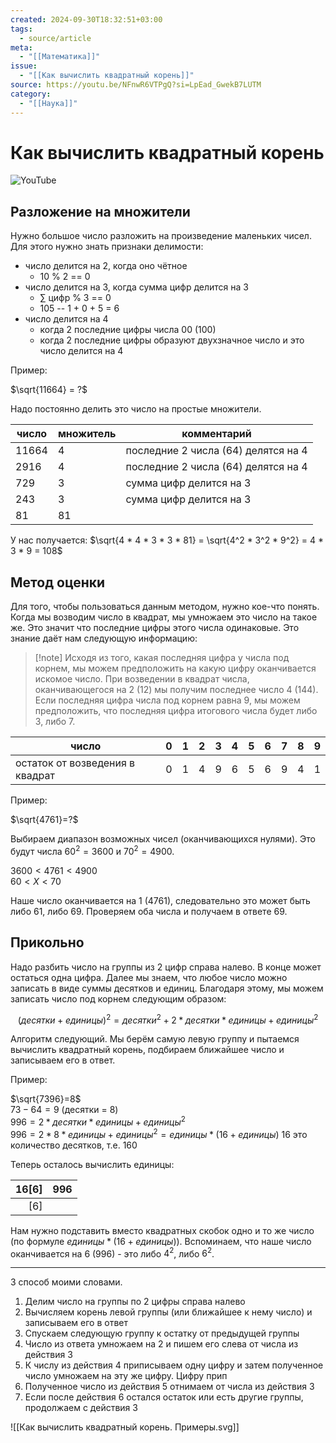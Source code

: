 ```yaml
---
created: 2024-09-30T18:32:51+03:00
tags:
  - source/article
meta:
  - "[[Математика]]"
issue:
  - "[[Как вычислить квадратный корень]]"
source: https://youtu.be/NFnwR6VTPgQ?si=LpEad_GwekB7LUTM
category:
  - "[[Наука]]"
---
```


# Как вычислить квадратный корень

![YouTube](https://youtu.be/NFnwR6VTPgQ?si=LpEad_GwekB7LUTM)

## Разложение на множители

Нужно большое число разложить на произведение маленьких чисел. Для этого нужно знать признаки делимости:
 - число делится на 2, когда оно чётное
	 - 10 % 2 == 0
 - число делится на 3, когда сумма цифр делится на 3
	 - $\sum$ цифр % 3 == 0
	 - 105 -- 1 + 0 + 5 = 6
 - число делится на 4
	 - когда 2 последние цифры числа 00 (100)
	 - когда 2 последние цифры образуют двухзначное число и это число делится на 4

Пример:

$\sqrt{11664} = ?$

Надо постоянно делить это число на простые множители.

| число | множитель | комментарий                         |
| ----- | --------- | ----------------------------------- |
| 11664 | 4         | последние 2 числа (64) делятся на 4 |
| 2916  | 4         | последние 2 числа (64) делятся на 4 |
| 729   | 3         | сумма цифр делится на 3             |
| 243   | 3         | сумма цифр делится на 3             |
| 81    | 81        |                                     |

У нас получается: $\sqrt{4 * 4 * 3 * 3 * 81} = \sqrt{4^2 * 3^2 * 9^2} = 4 * 3 * 9 = 108$


## Метод оценки

Для того, чтобы пользоваться данным методом, нужно кое-что понять. Когда мы возводим число в квадрат, мы умножаем это число на такое же. Это значит что последние цифры этого числа одинаковые. Это знание даёт нам следующую информацию:

> [!note] Исходя из того, какая последняя цифра у числа под корнем, мы можем предположить на какую цифру оканчивается искомое число.
> При возведении в квадрат числа, оканчивающегося на 2 (12) мы получим последнее число 4 (144). Если последняя цифра числа под корнем равна 9, мы можем предположить, что последняя цифра итогового числа будет либо 3, либо 7.

| число                           | 0     | 1     | 2     | 3     | 4     | 5     | 6     | 7     | 8     | 9     |
| ------------------------------- | ----- | ----- | ----- | ----- | ----- | ----- | ----- | ----- | ----- | ----- |
| остаток от возведения в квадрат | 0     | 1     | 4     | 9     | 6     | 5     | 6     | 9     | 4     | 1     |


Пример:

$\sqrt{4761}=?$

Выбираем диапазон возможных чисел (оканчивающихся нулями). Это будут числа $60^2=3600$ и $70^2=4900$.

$3600 < 4761 < 4900$  
$60 < X < 70$

Наше число оканчивается на 1 (4761), следовательно это может быть либо 61, либо 69. Проверяем оба числа и получаем в ответе 69.


## Прикольно

Надо разбить число на группы из 2 цифр справа налево. В конце может остаться одна цифра. Далее мы знаем, что любое число можно записать в виде суммы десятков и единиц. Благодаря этому, мы можем записать число под корнем следующим образом:  

$$(десятки+единицы)^2 = десятки^2 + 2*десятки*единицы + единицы^2$$

Алгоритм следующий. Мы берём самую левую группу и пытаемся вычислить квадратный корень, подбираем ближайшее число и записываем его в ответ.

Пример:

$\sqrt{7396}=8$  
$73-64=9$ (десятки = 8)  
$996 = 2*десятки*единицы + единицы^2$  
$996 = 2*8*единицы + единицы^2 = единицы * (16 + единицы)$ 16 это количество десятков, т.е. 160 

Теперь осталось вычислить единицы:

| 16\[6] | 996 |
| ------:| --- |
|   \[6] |     |

Нам нужно подставить вместо квадратных скобок одно и то же число (по формуле $единицы * (16 + единицы)$). Вспоминаем, что наше число оканчивается на 6 (996) - это либо $4^2$, либо $6^2$.

---
3 способ моими словами.

1. Делим число на группы по 2 цифры справа налево
2. Вычисляем корень левой группы (или ближайшее к нему число) и записываем его в ответ
3. Спускаем следующую группу к остатку от предыдущей группы
4. Число из ответа умножаем на 2 и пишем его слева от числа из действия 3
5. К числу из действия 4 приписываем одну цифру и затем полученное число умножаем на эту же цифру. Цифру прип
6. Полученное число из действия 5 отнимаем от числа из действия 3
7. Если после действия 6 остался остаток или есть другие группы, продолжаем с действия 3

![[Как вычислить квадратный корень. Примеры.svg]]